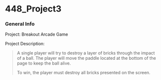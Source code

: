 # 448_Project3

### General Info

Project: Breakout Arcade Game

Project Description: 

  >A single player will try to destroy a layer of bricks through the impact of a ball. The player will move the paddle located at the bottom of the page to keep the ball alive. 
  >
  >To win, the player must destroy all bricks presented on the screen.
